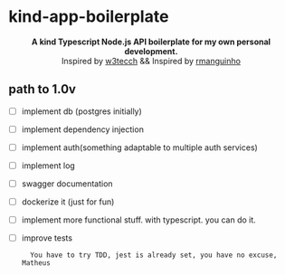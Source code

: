 # kind-app-boilerplate

<p align="center">
  <b>A kind Typescript Node.js API boilerplate for my own personal development.</b></br>
  <span>Inspired by <a href="https://github.com/w3tecch/express-typescript-boilerplate/">w3tecch</a></span>
   &&
   <span>Inspired by <a href="https://github.com/rmanguinho/clean-ts-api/">rmanguinho</a></span>
</p>

## path to 1.0v

- [ ] implement db (postgres initially)
- [ ] implement dependency injection
- [ ] implement auth(something adaptable to multiple auth services)
- [ ] implement log
- [ ] swagger documentation
- [ ] dockerize it (just for fun)
- [ ] implement more functional stuff. with typescript. you can do it.
- [ ] improve tests
  
        You have to try TDD, jest is already set, you have no excuse, Matheus 
